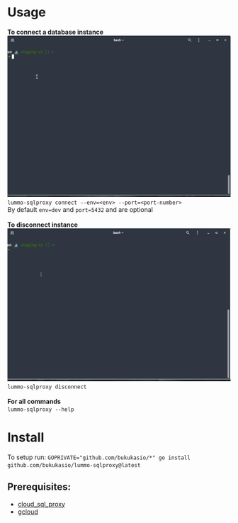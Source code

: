 # Usage

**To connect a database instance** <br />
![gif directory](assets/connect.gif) <br />
`lummo-sqlproxy connect --env=<env> --port=<port-number>` <br />
By default `env=dev` and `port=5432` and are optional <br />
<br />
**To disconnect instance** <br />
![gif directory](assets/disconnect.gif) <br />
`lummo-sqlproxy disconnect` <br />
<br />
**For all commands** <br />
`lummo-sqlproxy --help` <br />

# Install

To setup run: `GOPRIVATE="github.com/bukukasio/*" go install github.com/bukukasio/lummo-sqlproxy@latest`

## Prerequisites:

- [cloud_sql_proxy](https://bukukas.atlassian.net/wiki/spaces/TD/pages/538148955/How+to+connect+CloudSQL)
- [gcloud](https://cloud.google.com/sdk/docs/install)
